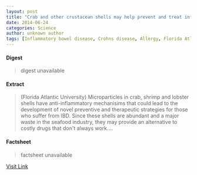 ```yaml
---
layout: post
title: "Crab and other crustacean shells may help prevent and treat inflammatory disease"
date: 2014-06-24
categories: Science
author: unknown author
tags: [Inflammatory bowel disease, Crohns disease, Allergy, Florida Atlantic University, Inflammation, Medical specialties, Medicine, Health, Clinical medicine, Health sciences, Immunology, Diseases and disorders]
---
```



#### Digest
>digest unavailable

#### Extract
>(Florida Atlantic University) Microparticles in crab, shrimp and lobster shells have anti-inflammatory mechanisims that could lead to the development of novel preventive and therapeutic strategies for those who suffer from IBD. Since these shells are abundant and a major waste in the seafood industry, they may provide an alternative to costly drugs that don't always work....

#### Factsheet
>factsheet unavailable

[Visit Link](http://www.eurekalert.org/pub_releases/2014-06/fau-cao062314.php)


